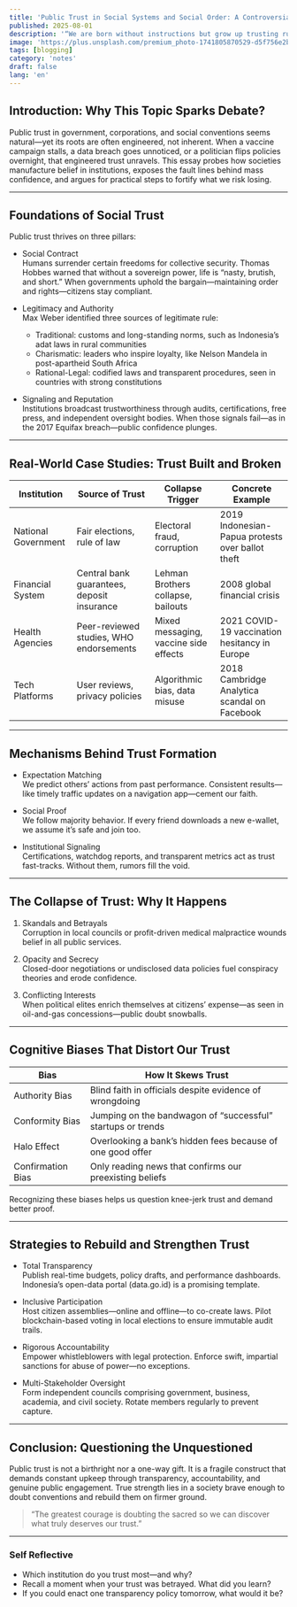 ```yaml
---
title: 'Public Trust in Social Systems and Social Order: A Controversial Examination'
published: 2025-08-01
description: '“We are born without instructions but grow up trusting rules invented by humans.”'
image: 'https://plus.unsplash.com/premium_photo-1741805870529-d5f756e2b724?w=500&auto=format&fit=crop&q=60&ixlib=rb-4.1.0&ixid=M3wxMjA3fDB8MHxwaG90by1yZWxhdGVkfDY0fHx8ZW58MHx8fHx8'
tags: [blogging]
category: 'notes'
draft: false 
lang: 'en'
---
```


## Introduction: Why This Topic Sparks Debate?

Public trust in government, corporations, and social conventions seems natural—yet its roots are often engineered, not inherent. When a vaccine campaign stalls, a data breach goes unnoticed, or a politician flips policies overnight, that engineered trust unravels. This essay probes how societies manufacture belief in institutions, exposes the fault lines behind mass confidence, and argues for practical steps to fortify what we risk losing.  

---

## Foundations of Social Trust

Public trust thrives on three pillars:

- Social Contract  
  Humans surrender certain freedoms for collective security. Thomas Hobbes warned that without a sovereign power, life is “nasty, brutish, and short.” When governments uphold the bargain—maintaining order and rights—citizens stay compliant.  

- Legitimacy and Authority  
  Max Weber identified three sources of legitimate rule:  
  - Traditional: customs and long-standing norms, such as Indonesia’s adat laws in rural communities  
  - Charismatic: leaders who inspire loyalty, like Nelson Mandela in post-apartheid South Africa  
  - Rational-Legal: codified laws and transparent procedures, seen in countries with strong constitutions  

- Signaling and Reputation  
  Institutions broadcast trustworthiness through audits, certifications, free press, and independent oversight bodies. When those signals fail—as in the 2017 Equifax breach—public confidence plunges.  

---

## Real-World Case Studies: Trust Built and Broken

| Institution         | Source of Trust                       | Collapse Trigger                 | Concrete Example                                  |
|---------------------|---------------------------------------|----------------------------------|---------------------------------------------------|
| National Government | Fair elections, rule of law           | Electoral fraud, corruption      | 2019 Indonesian-Papua protests over ballot theft  |
| Financial System    | Central bank guarantees, deposit insurance | Lehman Brothers collapse, bailouts | 2008 global financial crisis                      |
| Health Agencies     | Peer-reviewed studies, WHO endorsements | Mixed messaging, vaccine side effects | 2021 COVID-19 vaccination hesitancy in Europe     |
| Tech Platforms      | User reviews, privacy policies        | Algorithmic bias, data misuse    | 2018 Cambridge Analytica scandal on Facebook      |

---

## Mechanisms Behind Trust Formation

- Expectation Matching  
  We predict others’ actions from past performance. Consistent results—like timely traffic updates on a navigation app—cement our faith.  

- Social Proof  
  We follow majority behavior. If every friend downloads a new e-wallet, we assume it’s safe and join too.  

- Institutional Signaling  
  Certifications, watchdog reports, and transparent metrics act as trust fast-tracks. Without them, rumors fill the void.  

---

## The Collapse of Trust: Why It Happens

1. Skandals and Betrayals  
   Corruption in local councils or profit-driven medical malpractice wounds belief in all public services.  

2. Opacity and Secrecy  
   Closed-door negotiations or undisclosed data policies fuel conspiracy theories and erode confidence.  

3. Conflicting Interests  
   When political elites enrich themselves at citizens’ expense—as seen in oil-and-gas concessions—public doubt snowballs.  

---

## Cognitive Biases That Distort Our Trust

| Bias                  | How It Skews Trust                                         |
|-----------------------|------------------------------------------------------------|
| Authority Bias        | Blind faith in officials despite evidence of wrongdoing    |
| Conformity Bias       | Jumping on the bandwagon of “successful” startups or trends|
| Halo Effect           | Overlooking a bank’s hidden fees because of one good offer |
| Confirmation Bias     | Only reading news that confirms our preexisting beliefs    |

Recognizing these biases helps us question knee-jerk trust and demand better proof.  

---

## Strategies to Rebuild and Strengthen Trust

- Total Transparency  
  Publish real-time budgets, policy drafts, and performance dashboards. Indonesia’s open-data portal (data.go.id) is a promising template.  

- Inclusive Participation  
  Host citizen assemblies—online and offline—to co-create laws. Pilot blockchain-based voting in local elections to ensure immutable audit trails.  

- Rigorous Accountability  
  Empower whistleblowers with legal protection. Enforce swift, impartial sanctions for abuse of power—no exceptions.  

- Multi-Stakeholder Oversight  
  Form independent councils comprising government, business, academia, and civil society. Rotate members regularly to prevent capture.  

---

## Conclusion: Questioning the Unquestioned

Public trust is not a birthright nor a one-way gift. It is a fragile construct that demands constant upkeep through transparency, accountability, and genuine public engagement. True strength lies in a society brave enough to doubt conventions and rebuild them on firmer ground.  

> “The greatest courage is doubting the sacred so we can discover what truly deserves our trust.”  

---

### Self Reflective

- Which institution do you trust most—and why?  
- Recall a moment when your trust was betrayed. What did you learn?  
- If you could enact one transparency policy tomorrow, what would it be?  